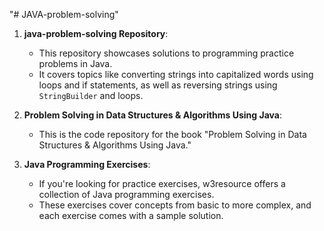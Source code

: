 "# JAVA-problem-solving" 
1. **java-problem-solving Repository**:
   - This repository showcases solutions to programming practice problems in Java.
   - It covers topics like converting strings into capitalized words using loops and if statements, as well as reversing strings using `StringBuilder` and loops.

2. **Problem Solving in Data Structures & Algorithms Using Java**:
   - This is the code repository for the book "Problem Solving in Data Structures & Algorithms Using Java."

3. **Java Programming Exercises**:
   - If you're looking for practice exercises, w3resource offers a collection of Java programming exercises.
   - These exercises cover concepts from basic to more complex, and each exercise comes with a sample solution.
